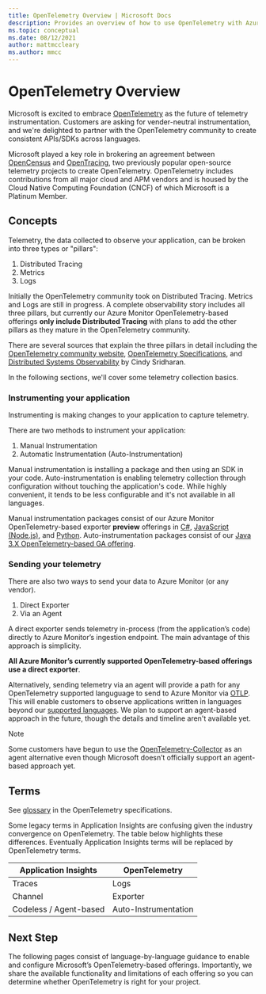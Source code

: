 ```yaml
---
title: OpenTelemetry Overview | Microsoft Docs
description: Provides an overview of how to use OpenTelemetry with Azure Monitor
ms.topic: conceptual
ms.date: 08/12/2021
author: mattmccleary
ms.author: mmcc
---
```


# OpenTelemetry Overview

Microsoft is excited to embrace [OpenTelemetry](https://opentelemetry.io/) as the future of telemetry instrumentation. Customers are asking for vender-neutral instrumentation, and we're delighted to partner with the OpenTelemetry community to create consistent APIs/SDKs across languages.

Microsoft played a key role in brokering an agreement between [OpenCensus](https://opencensus.io/) and [OpenTracing](https://opentracing.io/), two previously popular open-source telemetry projects to create OpenTelemetry. OpenTelemetry includes contributions from all major cloud and APM vendors and is housed by the Cloud Native Computing Foundation (CNCF) of which Microsoft is a Platinum Member.

## Concepts

Telemetry, the data collected to observe your application, can be broken into three types or "pillars":
1.	Distributed Tracing
2.	Metrics
3.	Logs

Initially the OpenTelemetry community took on Distributed Tracing. Metrics and Logs are still in progress. A complete observability story includes all three pillars, but currently our Azure Monitor OpenTelemetry-based offerings **only include Distributed Tracing** with plans to add the other pillars as they mature in the OpenTelemetry community.

There are several sources that explain the three pillars in detail including the [OpenTelemetry community website](https://opentelemetry.io/docs/concepts/data-sources/), [OpenTelemetry Specifications](https://github.com/open-telemetry/opentelemetry-specification/blob/main/specification/overview.md), and [Distributed Systems Observability](https://www.oreilly.com/library/view/distributed-systems-observability/9781492033431/ch04.html) by Cindy Sridharan.

In the following sections, we'll cover some telemetry collection basics.

### Instrumenting your application

Instrumenting is making changes to your application to capture telemetry.

There are two methods to instrument your application:
1.	Manual Instrumentation
2.	Automatic Instrumentation (Auto-Instrumentation)

Manual instrumentation is installing a package and then using an SDK in your code. Auto-instrumentation is enabling telemetry collection through configuration without touching the application's code. While highly convenient, it tends to be less configurable and it's not available in all languages.

Manual instrumentation packages consist of our Azure Monitor OpenTelemetry-based exporter **preview** offerings in [C#](opentelemetry-net.md), [JavaScript (Node.js)](opentelemetry-javascript.md), and [Python](opentelemetry-python.md). Auto-instrumentation packages consist of our [Java 3.X OpenTelemetry-based GA offering](java-in-process-agent.md).

### Sending your telemetry

There are also two ways to send your data to Azure Monitor (or any vendor).
1. Direct Exporter
2. Via an Agent

A direct exporter sends telemetry in-process (from the application’s code) directly to Azure Monitor’s ingestion endpoint. The main advantage of this approach is simplicity.

**All Azure Monitor’s currently supported OpenTelemetry-based offerings use a direct exporter**. 

Alternatively, sending telemetry via an agent will provide a path for any OpenTelemetry supported languguage to send to Azure Monitor via [OTLP](https://github.com/open-telemetry/opentelemetry-specification/blob/main/specification/protocol/README.md). This will enable customers to observe applications written in languages beyond our [supported languages](platforms.md). We plan to support an agent-based approach in the future, though the details and timeline aren't available yet.

> [!NOTE]
> Some customers have begun to use the [OpenTelemetry-Collector](https://github.com/open-telemetry/opentelemetry-collector/blob/main/docs/design.md) as an agent alternative even though Microsoft doesn’t officially support an agent-based approach yet.

## Terms

See [glossary](https://github.com/open-telemetry/opentelemetry-specification/blob/main/specification/glossary.md) in the OpenTelemetry specifications.

Some legacy terms in Application Insights are confusing given the industry convergence on OpenTelemetry. The table below highlights these differences. Eventually Application Insights terms will be replaced by OpenTelemetry terms.

Application Insights | OpenTelemetry
------ | ------
Traces   | Logs
Channel   | Exporter  
Codeless / Agent-based   | Auto-Instrumentation

## Next Step

The following pages consist of language-by-language guidance to enable and configure Microsoft’s OpenTelemetry-based offerings. Importantly, we share the available functionality and limitations of each offering so you can determine whether OpenTelemetry is right for your project.
